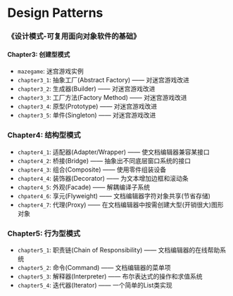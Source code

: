 # Design Patterns

### 《设计模式-可复用面向对象软件的基础》

#### Chapter3: 创建型模式

* `mazegame`: 迷宫游戏实例
* `chapter3_1`: 抽象工厂(Abstract Factory) —— 对迷宫游戏改进
* `chapter3_2`: 生成器(Builder) —— 对迷宫游戏改进 
* `chapter3_3`: 工厂方法(Factory Method) —— 对迷宫游戏改进
* `chapter3_4`: 原型(Prototype) —— 对迷宫游戏改进
* `chapter3_5`: 单件(Singleton) —— 对迷宫游戏改进

### Chapter4: 结构型模式

* `chapter4_1`: 适配器(Adapter/Wrapper) —— 使文档编辑器兼容某接口
* `chapter4_2`: 桥接(Bridge) —— 抽象出不同底层窗口系统的接口
* `chapter4_3`: 组合(Composite) —— 使用零件组装设备
* `chapter4_4`: 装饰器(Decorator) —— 为文本增加边框和滚动条
* `chapter4_5`: 外观(Facade) —— 解耦编译子系统
* `chpater4_6`: 享元(Flyweight) —— 文档编辑器字符对象共享(节省存储)
* `chapter4_7`: 代理(Proxy) —— 在文档编辑器中按需创建大型(开销很大)图形对象

### Chapter5: 行为型模式

* `chapter5_1`: 职责链(Chain of Responsibility) —— 文档编辑器的在线帮助系统
* `chapter5_2`: 命令(Command) —— 文档编辑器的菜单项
* `chapter5_3`: 解释器(Interpreter) —— 布尔表达式的操作和求值系统
* `chapter5_4`: 迭代器(Iterator) —— 一个简单的List类实现